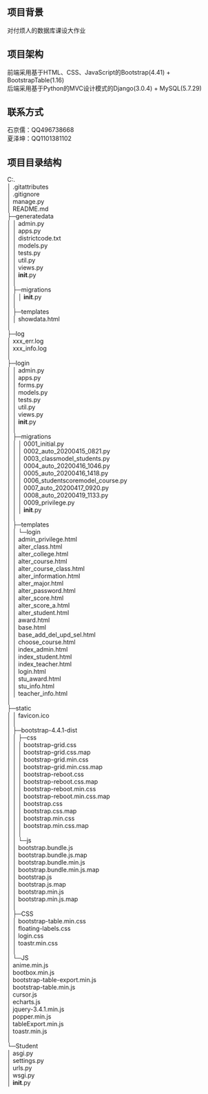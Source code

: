 ## 项目背景
对付烦人的数据库课设大作业  
## 项目架构
前端采用基于HTML、CSS、JavaScript的Bootstrap(4.41) + BootstrapTable(1.16)  
后端采用基于Python的MVC设计模式的Django(3.0.4) + MySQL(5.7.29)  
## 联系方式  
石京儒：QQ496738668  
夏泽坤：QQ1101381102  
## 项目目录结构
C:.  
│  .gitattributes  
│  .gitignore  
│  manage.py  
│  README.md  
├─generatedata  
│  │  admin.py  
│  │  apps.py  
│  │  districtcode.txt  
│  │  models.py  
│  │  tests.py  
│  │  util.py  
│  │  views.py  
│  │  __init__.py  
│  │  
│  ├─migrations  
│  │  │  __init__.py  
│  │  
│  ├─templates  
│  │      showdata.html  
│  
├─log  
│      xxx_err.log  
│      xxx_info.log  
│  
├─login  
│  │  admin.py  
│  │  apps.py  
│  │  forms.py  
│  │  models.py  
│  │  tests.py  
│  │  util.py  
│  │  views.py  
│  │  __init__.py  
│  │  
│  ├─migrations  
│  │  │  0001_initial.py  
│  │  │  0002_auto_20200415_0821.py  
│  │  │  0003_classmodel_students.py  
│  │  │  0004_auto_20200416_1046.py  
│  │  │  0005_auto_20200416_1418.py  
│  │  │  0006_studentscoremodel_course.py  
│  │  │  0007_auto_20200417_0920.py  
│  │  │  0008_auto_20200419_1133.py  
│  │  │  0009_privilege.py  
│  │  │  __init__.py  
│  │  
│  ├─templates  
│  │  └─login  
│  │          admin_privilege.html  
│  │          alter_class.html  
│  │          alter_college.html  
│  │          alter_course.html  
│  │          alter_course_class.html  
│  │          alter_information.html  
│  │          alter_major.html  
│  │          alter_password.html  
│  │          alter_score.html  
│  │          alter_score_a.html  
│  │          alter_student.html  
│  │          award.html  
│  │          base.html  
│  │          base_add_del_upd_sel.html  
│  │          choose_course.html  
│  │          index_admin.html  
│  │          index_student.html  
│  │          index_teacher.html  
│  │          login.html  
│  │          stu_award.html  
│  │          stu_info.html  
│  │          teacher_info.html  
│  
├─static  
│  │  favicon.ico  
│  │  
│  ├─bootstrap-4.4.1-dist  
│  │  ├─css  
│  │  │      bootstrap-grid.css  
│  │  │      bootstrap-grid.css.map  
│  │  │      bootstrap-grid.min.css  
│  │  │      bootstrap-grid.min.css.map  
│  │  │      bootstrap-reboot.css  
│  │  │      bootstrap-reboot.css.map  
│  │  │      bootstrap-reboot.min.css  
│  │  │      bootstrap-reboot.min.css.map  
│  │  │      bootstrap.css  
│  │  │      bootstrap.css.map  
│  │  │      bootstrap.min.css  
│  │  │      bootstrap.min.css.map  
│  │  │  
│  │  └─js  
│  │          bootstrap.bundle.js  
│  │          bootstrap.bundle.js.map  
│  │          bootstrap.bundle.min.js  
│  │          bootstrap.bundle.min.js.map  
│  │          bootstrap.js  
│  │          bootstrap.js.map  
│  │          bootstrap.min.js  
│  │          bootstrap.min.js.map  
│  │  
│  ├─CSS  
│  │      bootstrap-table.min.css  
│  │      floating-labels.css  
│  │      login.css  
│  │      toastr.min.css  
│  │  
│  └─JS  
│          anime.min.js  
│          bootbox.min.js  
│          bootstrap-table-export.min.js  
│          bootstrap-table.min.js  
│          cursor.js  
│          echarts.js  
│          jquery-3.4.1.min.js  
│          popper.min.js  
│          tableExport.min.js  
│          toastr.min.js  
│  
└─Student  
    │  asgi.py  
    │  settings.py  
    │  urls.py  
    │  wsgi.py  
    │  __init__.py  
      

